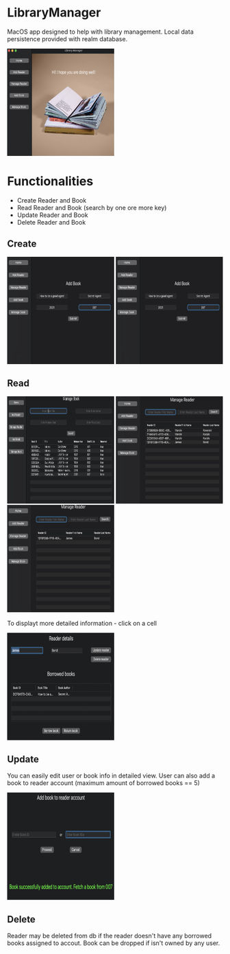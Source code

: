 # LibraryManager

MacOS app designed to help with library management.
Local data persistence provided with realm database.

<img src="./images/main.png" width="250" height="250">

# Functionalities

* Create Reader and Book
* Read Reader and Book (search by one ore more key)
* Update Reader and Book
* Delete Reader and Book

## Create

<img src="./images/addBook.png" width="250" height="250">  <img src="./images/addBook.png" width="250" height="250">

## Read

<img src="./images/manageBook.png" width="250" height="250">  <img src="./images/manageReaderb4.png" width="250" height="250"> <img src="./images/manageReader.png" width="250" height="250">

To displayt more detailed information - click on a cell

<img src="./images/readerDetails.png" width="250" height="250">

## Update

You can easily edit user or book info in detailed view.
User can also add a book to reader account (maximum amount of borrowed books == 5)

<img src="./images/borrowBook.png" width="250" height="250">

## Delete

Reader may be deleted from db if the reader doesn't have any borrowed books assigned to accout.
Book can be dropped if isn't owned by any user.

